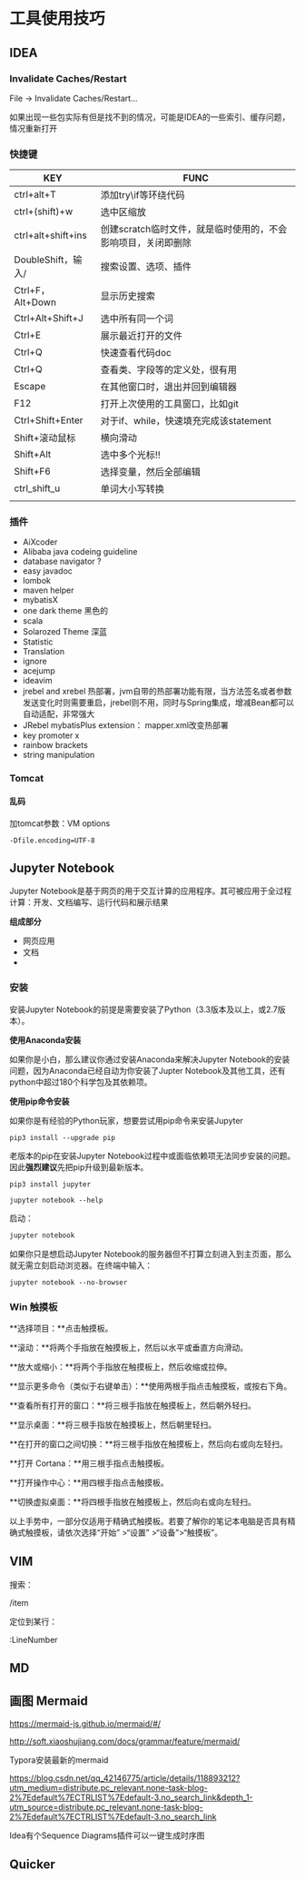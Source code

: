 # 工具使用技巧

## IDEA

###  Invalidate Caches/Restart

File -> Invalidate Caches/Restart…

如果出现一些包实际有但是找不到的情况，可能是IDEA的一些索引、缓存问题，情况重新打开

### 快捷键

| KEY                | FUNC                                                         |
| ------------------ | ------------------------------------------------------------ |
| ctrl+alt+T         | 添加try\if等环绕代码                                         |
| ctrl+(shift)+w     | 选中区缩放                                                   |
| ctrl+alt+shift+ins | 创建scratch临时文件，就是临时使用的，不会影响项目，关闭即删除 |
| DoubleShift，输入/ | 搜索设置、选项、插件                                         |
| Ctrl+F，Alt+Down   | 显示历史搜索                                                 |
| Ctrl+Alt+Shift+J   | 选中所有同一个词                                             |
| Ctrl+E             | 展示最近打开的文件                                           |
| Ctrl+Q             | 快速查看代码doc                                              |
| Ctrl+Q             | 查看类、字段等的定义处，很有用                               |
| Escape             | 在其他窗口时，退出并回到编辑器                               |
| F12                | 打开上次使用的工具窗口，比如git                              |
| Ctrl+Shift+Enter   | 对于if、while，快速填充完成该statement                       |
| Shift+滚动鼠标     | 横向滑动                                                     |
| Shift+Alt          | 选中多个光标!!                                               |
| Shift+F6           | 选择变量，然后全部编辑                                       |
| ctrl_shift_u       | 单词大小写转换                                               |
|                    |                                                              |



### 插件

- AiXcoder
- Alibaba java codeing guideline
- database navigator ?
- easy javadoc
- lombok
- maven helper
- mybatisX
- one dark theme 黑色的
- scala
- Solarozed Theme 深蓝
- Statistic
- Translation
- ignore
- acejump
- ideavim
- jrebel and xrebel  热部署，jvm自带的热部署功能有限，当方法签名或者参数发送变化时则需要重启，jrebel则不用，同时与Spring集成，增减Bean都可以自动适配，非常强大
- JRebel mybatisPlus extension： mapper.xml改变热部署
- key promoter x
- rainbow brackets
- string manipulation



### Tomcat

#### 乱码

加tomcat参数：VM options

```
-Dfile.encoding=UTF-8
```





## **Jupyter Notebook**

Jupyter Notebook是基于网页的用于交互计算的应用程序。其可被应用于全过程计算：开发、文档编写、运行代码和展示结果

**组成部分**

- 网页应用
- 文档
- 

### 安装

安装Jupyter Notebook的前提是需要安装了Python（3.3版本及以上，或2.7版本）。

**使用Anaconda安装**

如果你是小白，那么建议你通过安装Anaconda来解决Jupyter Notebook的安装问题，因为Anaconda已经自动为你安装了Jupter Notebook及其他工具，还有python中超过180个科学包及其依赖项。

**使用pip命令安装**

如果你是有经验的Python玩家，想要尝试用pip命令来安装Jupyter

```text
pip3 install --upgrade pip
```

老版本的pip在安装Jupyter Notebook过程中或面临依赖项无法同步安装的问题。因此**强烈建议**先把pip升级到最新版本。

```text
pip3 install jupyter
```

```text
jupyter notebook --help
```

启动：

```bash
jupyter notebook
```



如果你只是想启动Jupyter Notebook的服务器但不打算立刻进入到主页面，那么就无需立刻启动浏览器。在终端中输入：

```text
jupyter notebook --no-browser
```

### Win 触摸板

**选择项目：**点击触摸板。

**滚动：**将两个手指放在触摸板上，然后以水平或垂直方向滑动。

**放大或缩小：**将两个手指放在触摸板上，然后收缩或拉伸。

**显示更多命令（类似于右键单击）：**使用两根手指点击触摸板，或按右下角。

**查看所有打开的窗口：**将三根手指放在触摸板上，然后朝外轻扫。

**显示桌面：**将三根手指放在触摸板上，然后朝里轻扫。

**在打开的窗口之间切换：**将三根手指放在触摸板上，然后向右或向左轻扫。

**打开 Cortana：**用三根手指点击触摸板。

**打开操作中心：**用四根手指点击触摸板。

**切换虚拟桌面：**将四根手指放在触摸板上，然后向右或向左轻扫。

以上手势中，一部分仅适用于精确式触摸板。若要了解你的笔记本电脑是否具有精确式触摸板，请依次选择“开始” >“设置” >“设备”>“触摸板”。







## VIM

搜索：

/item

定位到某行：

:LineNumber





## MD

## 画图 Mermaid

https://mermaid-js.github.io/mermaid/#/

http://soft.xiaoshujiang.com/docs/grammar/feature/mermaid/

Typora安装最新的mermaid

https://blog.csdn.net/qq_42146775/article/details/118893212?utm_medium=distribute.pc_relevant.none-task-blog-2%7Edefault%7ECTRLIST%7Edefault-3.no_search_link&depth_1-utm_source=distribute.pc_relevant.none-task-blog-2%7Edefault%7ECTRLIST%7Edefault-3.no_search_link

Idea有个Sequence Diagrams插件可以一键生成时序图





## Quicker

